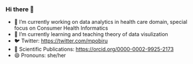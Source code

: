 ### Hi there 👋

<!--
**CuriousF0x/curiousF0x** is a ✨ _special_ ✨ repository because its `README.md` (this file) appears on your GitHub profile.

Here are some ideas to get you started:

- 🔭 I’m currently working on data analytics in health care domain
- 🌱 I’m currently learning theory of data visulization
- 👯 I’m looking to collaborate on ...
- 🤔 I’m looking for help with ...
- 💬 Ask me about ...
- 📫 How to reach me: ...
- 😄 Pronouns: she/her
- ⚡ Fun fact: ...
-->
- 🔭 I’m currently working on data analytics in health care domain, special focus on Consumer Health Informatics
- 🌱 I’m currently learning and teaching theory of data visulization
- 🐦 Twitter: https://twitter.com/mpobiru
- 📖 Scientific Publications: https://orcid.org/0000-0002-9925-2173
- 😄 Pronouns: she/her
